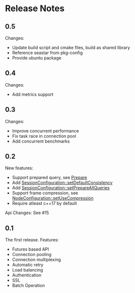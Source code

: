 # Release Notes

## 0.5

Changes:

- Update build script and cmake files, build as shared library
- Reference seastar from pkg-config
- Provide ubuntu package

## 0.4

Changes:

- Add metrics support

## 0.3

Changes:

- Improve concurrent performance
- Fix task race in connection pool
- Add concurrent benchmarks

## 0.2

New features:

- Support prepared query, see [Prepare](https://github.com/cpv-project/cpv-cql-driver/blob/master/docs/Prepare.md)
- Add [SessionConfiguration::setDefaultConsistency](https://github.com/cpv-project/cpv-cql-driver/blob/master/docs/Configuration.md#setdefaultconsistencyconsistencylevel)
- Add [SessionConfiguration::setPrepareAllQueries](https://github.com/cpv-project/cpv-cql-driver/blob/master/docs/Configuration.md#setprepareallqueriesbool)
- Support frame compression, see [NodeConfiguration::setUseCompression](https://github.com/cpv-project/cpv-cql-driver/blob/master/docs/Configuration.md#setusecompressionbool)
- Require atleast c++17 by default

Api Changes:
See #15

## 0.1

The first release.
Features:

- Futures based API
- Connection pooling
- Connection multiplexing
- Automatic retry
- Load balancing
- Authentication
- SSL
- Batch Operation

